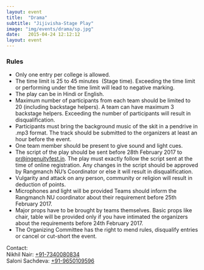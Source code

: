 ```yaml
---
layout: event
title:  "Drama"
subtitle: "Jijivisha-Stage Play"
image: "img/events/drama/sp.jpg"
date:   2015-04-24 12:12:12
layout: event
---
```


### Rules
- Only one entry per college is allowed.
- The time limit is 25 to 45 minutes  (Stage time). Exceeding the time limit or performing under the time limit will lead to negative marking.
- The play can be in Hindi or English.
- Maximum number of participants from each team should be limited to 20 (including backstage helpers). A team can have maximum 3 backstage helpers. Exceeding the number of participants will result in disqualification.
- Participants must bring the background music of the skit in a pendrive in .mp3 format. The track should be submitted to the organizers at least an hour before the event.
- One team member should be present to give sound and light cues.
- The script of the play should be sent before 28th February 2017 to <a class="hot-link" href="mailto:pr@ingenuityfest.in">pr@ingenuityfest.in</a>. The play must exactly follow the script sent at the time of online registration. Any changes in the script should be approved by Rangmanch NU’s Coordinator or else it will result in disqualification.
- Vulgarity and attack on any person, community or religion will result in deduction of points.
- Microphones and light will be provided Teams should inform the Rangmanch NU coordinator about their requirement before 25th February 2017.
- Major props have to be brought by teams themselves. Basic props like chair, table will be provided only if you have intimated the organizers about the requirements before 24th February 2017. 
- The Organizing Committee has the right to mend rules, disqualify entries or cancel or cut-short the event.

Contact:
<br>Nikhil Nair: <a class="hot-link" href="tel:+917340080834">+91-7340080834</a>
<br>Saloni Sachdeva: <a class="hot-link" href="tel:+917340080834">+91-9650109596</a>
